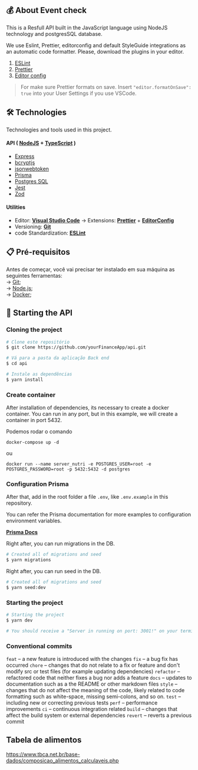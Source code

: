 ## 💰 About Event check

This is a Resfull API built in the JavaScript language using NodeJS technology and postgresSQL database.

We use Eslint, Prettier, editorconfig and default StyleGuide integrations as an automatic code formatter. Please, download the plugins in your editor.

1. [ESLint](https://github.com/Microsoft/vscode-eslint)
1. [Prettier](https://github.com/prettier/prettier-vscode)
1. [Editor config](https://github.com/editorconfig/editorconfig-vscode)

> For make sure Prettier formats on save. Insert `"editor.formatOnSave": true` into your User Settings if you use VSCode.

## 🛠️ Technologies

Technologies and tools used in this project.

#### **API** ( [NodeJS](https://nodejs.org/en/) + [TypeScript](https://www.typescriptlang.org/) )

- [Express](https://expressjs.com/pt-br/)
- [bcryptjs](https://www.npmjs.com/package/bcryptjs)
- [jsonwebtoken](https://www.npmjs.com/package/jsonwebtoken)
- [Prisma](https://www.prisma.io/)
- [Postgres SQL](https://www.postgresql.org/)
- [Jest](https://jestjs.io/pt-BR/)
- [Zod](https://zod.dev/)

#### **Utilities**

- Editor: **[Visual Studio Code](https://code.visualstudio.com/)** → Extensions: **[Prettier](https://prettier.io/)** + **[EditorConfig](https://editorconfig.org/)**
- Versioning: **[Git](https://git-scm.com)**
- code Standardization: **[ESLint](https://eslint.org/)**

## 📋 Pré-requisitos

Antes de começar, você vai precisar ter instalado em sua máquina as seguintes ferramentas: <br />
→ [Git](https://git-scm.com);<br />
→ [Node.js](https://nodejs.org/en/);<br />
→ [Docker](https://www.docker.com/); <br />

## 🎲 Starting the API

### Cloning the project

```bash
# Clone este repositório
$ git clone https://github.com/yourFinanceApp/api.git

# Vá para a pasta da aplicação Back end
$ cd api

# Instale as dependências
$ yarn install
```

### Create container

After installation of dependencies, its necessary to create a docker container. You can run in any port, but in this example, we will create a container in port 5432.

Podemos rodar o comando

```
docker-compose up -d
```

ou

```
docker run --name server_nutri -e POSTGRES_USER=root -e POSTGRES_PASSWORD=root -p 5432:5432 -d postgres
```

### Configuration Prisma

After that, add in the root folder a file `.env`, like `.env.example` in this repository.

You can refer the Prisma documentation for more examples to configuration environment variables.

**[Prisma Docs](https://www.prisma.io/docs/guides/development-environment/environment-variables)**

Right after, you can run migrations in the DB.

```bash
# Created all of migrations and seed
$ yarn migrations
```

Right after, you can run seed in the DB.

```bash
# Created all of migrations and seed
$ yarn seed:dev
```

### Starting the project

```bash
# Starting the project
$ yarn dev

# You should receive a "Server in running on port: 3001!" on your terminal
```

### Conventional commits

`feat` – a new feature is introduced with the changes
`fix` – a bug fix has occurred
`chore` – changes that do not relate to a fix or feature and don't modify src or test files (for example updating dependencies)
`refactor` – refactored code that neither fixes a bug nor adds a feature
`docs` – updates to documentation such as a the README or other markdown files
`style` – changes that do not affect the meaning of the code, likely related to code formatting such as white-space, missing semi-colons, and so on.
`test` – including new or correcting previous tests
`perf` – performance improvements
`ci` – continuous integration related
`build` – changes that affect the build system or external dependencies
`revert` – reverts a previous commit

## Tabela de alimentos

https://www.tbca.net.br/base-dados/composicao_alimentos_calculaveis.php
